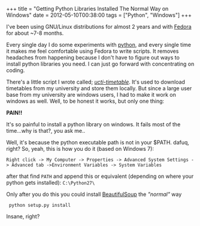 +++
title = "Getting Python Libraries Installed The Normal Way on Windows"
date = 2012-05-10T00:38:00
tags = ["Python", "Windows"]
+++

I've been using GNU/Linux distributions for almost 2 years and with [Fedora](https://fedoraproject.org) for about ~7-8 months. 

Every single day I do some experiments with [python](http://python.org), and every single time it makes me feel comfortable using Fedora to write scripts. It removes headaches from happening because I don't have to figure out ways to install python libraries you need. I can just go forward with concentrating on coding.

There's a little script I wrote called; *[ucti-timetable](https://github.com/mavjs/ucti-timetable)*. It's used to download timetables from my university and store them locally. But since a large user base from my university are windows users, I had to make it work on windows as well. Well, to be honest it works, but only one thing:

**PAIN!!**

It's so painful to install a python library on windows. It fails most of the time...why is that?, you ask me..

Well, it's because the python executable path is not in your $PATH. dafuq, right? So, yeah, this is how you do it (based on Windows 7):

```Right click -> My Computer -> Properties -> Advanced System Settings -> Advanced tab ->Environment Variables -> System Variables```

after that find ```PATH``` and append this or equivalent (depending on where your python gets installed): ```C:\Python27\```

Only after you do this you could install [BeautifulSoup](http://www.crummy.com/software/BeautifulSoup) the *"normal"* way

``` python setup.py install```

Insane, right?
